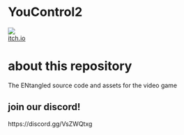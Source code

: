 # YouControl2

[<img src="https://img.itch.zone/aW1nLzYyNzcwMDkuanBlZw==/105x83%23/YVUH98.jpeg" /><br>itch.io](https://3-inputs.itch.io/entangled)
<h1> about this repository </h1>
 
 <p> The ENtangled source code and assets for the video game</p>
 <h2> join our discord! </h2>
https://discord.gg/VsZWQtxg
 
